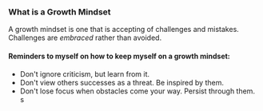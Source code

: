 ### What is a Growth Mindset

A growth mindset is one that is accepting of challenges and mistakes.  Challenges are *embraced* rather than avoided.

#### Reminders to myself on how to keep myself on a growth mindset:
- Don't ignore criticism, but learn from it.
- Don't view others successes as a threat.  Be inspired by them.
- Don't lose focus when obstacles come your way.  Persist through them.
s
